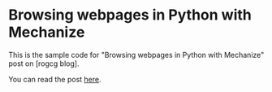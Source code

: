 Browsing webpages in Python with Mechanize
==========================================

This is the sample code for "Browsing webpages in Python with Mechanize" post on [rogcg blog].

You can read the post [here](http://www.rogcg.com/blog/2013/11/01/browsing-webpages-in-python-with-mechanize).
